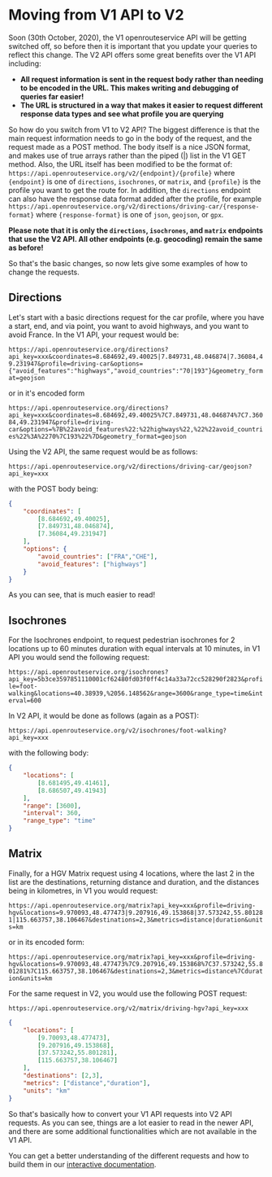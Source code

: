 # Moving from V1 API to V2

Soon (30th October, 2020), the V1 openrouteservice API will be getting switched off, so before then it is important that you update your queries to reflect this change. The V2 API offers some great benefits over the V1 API including:
* **All request information is sent in the request body rather than needing to be encoded in the URL. This makes writing and debugging of queries far easier!**
* **The URL is structured in a way that makes it easier to request different response data types and see what profile you are querying**

So how do you switch from V1 to V2 API? The biggest difference is that the main request information needs to go in the body of the request, and the request made as a POST method. The body itself is a nice JSON format, and makes use of true arrays rather than the piped (|) list in the V1 GET method. Also, the URL itself has been modified to be the format of:
`https://api.openrouteservice.org/v2/{endpoint}/{profile}`
where `{endpoint}` is one of `directions`, `isochrones`, or `matrix`, and `{profile}` is the profile you want to get the route for. In addition, the `directions` endpoint can also have the response data format added after the profile, for example `https://api.openrouteservice.org/v2/directions/driving-car/{response-format}` where `{response-format}` is one of `json`, `geojson`, or `gpx`.

**Please note that it is only the `directions`, `isochrones`, and `matrix` endpoints that use the V2 API. All other endpoints (e.g. geocoding) remain the same as before!**

So that's the basic changes, so now lets give some examples of how to change the requests.

## Directions

Let's start with a basic directions request for the car profile, where you have a start, end, and via point, you want to avoid highways, and you want to avoid France. In the V1 API, your request would be:

`https://api.openrouteservice.org/directions?api_key=xxx&coordinates=8.684692,49.40025|7.849731,48.046874|7.36084,49.231947&profile=driving-car&options={"avoid_features":"highways","avoid_countries":"70|193"}&geometry_format=geojson`

or in it's encoded form

`https://api.openrouteservice.org/directions?api_key=xxx&coordinates=8.684692,49.40025%7C7.849731,48.046874%7C7.36084,49.231947&profile=driving-car&options=%7B%22avoid_features%22:%22highways%22,%22%22avoid_countries%22%3A%2270%7C193%22%7D&geometry_format=geojson`

Using the V2 API, the same request would be as follows:

`https://api.openrouteservice.org/v2/directions/driving-car/geojson?api_key=xxx`

with the POST body being:

```json
{
	"coordinates": [
		[8.684692,49.40025],
		[7.849731,48.046874],
		[7.36084,49.231947]
	],
	"options": {
		"avoid_countries": ["FRA","CHE"],
		"avoid_features": ["highways"]
	}
}
```

As you can see, that is much easier to read!

## Isochrones

For the Isochrones endpoint, to request pedestrian isochrones for 2 locations up to 60 minutes duration with equal intervals at 10 minutes, in V1 API you would send the following request:

`https://api.openrouteservice.org/isochrones?api_key=5b3ce3597851110001cf62480fd03f0ff4c14a33a72cc528290f2823&profile=foot-walking&locations=40.38939,%2056.148562&range=3600&range_type=time&interval=600`

In V2 API, it would be done as follows (again as a POST):

`https://api.openrouteservice.org/v2/isochrones/foot-walking?api_key=xxx`

with the following body:

```json
{
	"locations": [
		[8.681495,49.41461],
		[8.686507,49.41943]
	],
	"range": [3600],
	"interval": 360,
	"range_type": "time"
}
```

## Matrix

Finally, for a HGV Matrix request using 4 locations, where the last 2 in the list are the destinations, returning distance and duration, and the distances being in kilometres, in V1 you would request:

`https://api.openrouteservice.org/matrix?api_key=xxx&profile=driving-hgv&locations=9.970093,48.477473|9.207916,49.153868|37.573242,55.801281|115.663757,38.106467&destinations=2,3&metrics=distance|duration&units=km`

or in its encoded form:

`https://api.openrouteservice.org/matrix?api_key=xxx&profile=driving-hgv&locations=9.970093,48.477473%7C9.207916,49.153868%7C37.573242,55.801281%7C115.663757,38.106467&destinations=2,3&metrics=distance%7Cduration&units=km`

For the same request in V2, you would use the following POST request:

`https://api.openrouteservice.org/v2/matrix/driving-hgv?api_key=xxx`

```json
{
	"locations": [
		[9.70093,48.477473],
		[9.207916,49.153868],
		[37.573242,55.801281],
		[115.663757,38.106467]
	],
	"destinations": [2,3],
	"metrics": ["distance","duration"],
	"units": "km"
}
```

So that's basically how to convert your V1 API requests into V2 API requests. As you can see, things are a lot easier to read in the newer API, and there are some additional functionalities which are not available in the V1 API.

You can get a better understanding of the different requests and how to build them in our [interactive documentation](https://openrouteservice.org/dev/#/api-docs/).
